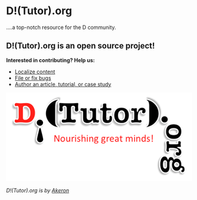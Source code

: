 D!(Tutor).org
==========

....a top-notch resource for the D community.

## D!(Tutor).org is an open source project!

**Interested in contributing? Help us:**

- [Localize content](https://github.com/tyro17/dtutor.org/wiki/Localization-Guide)
- [File or fix bugs](https://github.com/tyro17/dtutor.org/issues)
- [Author an article, tutorial, or case study](https://github.com/tyro17/dtutor.org/wiki/Contributors-Guide)

![Screenshot](https://github.com/Tyro17/dtutor.org/blob/master/public/images/landing_page.png)

*D!(Tutor).org is by [Akeron](https://www.akeron.co/)*

